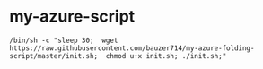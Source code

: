 # my-azure-script

```
/bin/sh -c "sleep 30;  wget https://raw.githubusercontent.com/bauzer714/my-azure-folding-script/master/init.sh;  chmod u+x init.sh; ./init.sh;"
```
